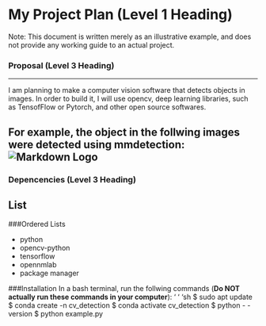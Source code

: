 # My Project Plan (Level 1 Heading)

Note: This document is written merely as an illustrative example, and does not provide any working guide to an actual project.

### Proposal (Level 3 Heading)
---
I am planning to make a computer vision software that detects objects in images.
In order to build it, I will use opencv, deep learning libraries, such as TensofFlow or Pytorch, and other open source softwares.

For example, the object in the follwing images were detected using mmdetection:
![Markdown Logo](https://user-images.githubusercontent.com/12907710/137271636-56ba1cd2-b110-4812-8221-b4c120320aa9.png)
---

### Depencencies (Level 3 Heading)

## List

###Ordered Lists
- python
- opencv-python
- tensorflow
- opennmlab
- package manager

###Installation
In a bash terminal, run the follwing commands (**Do NOT actually run these commands in your computer**):
‘ ‘ ‘sh
$ sudo apt update
$ conda create -n cv_detection
$ conda activate cv_detection
$ python - -version
$ python example.py
